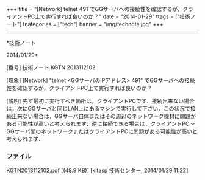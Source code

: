 ﻿+++
title = "[Network] telnet 491 でGGサーバへの接続性を確認するが，クライアントPC上で実行すれば良いのか？"
date = "2014-01-29"
ttags = ["技術ノート"]
tcategories = ["tech"]
banner = "img/technote.jpg"
+++

-----------------------------------------------------------------------------------------------------------------------------

*技術ノート

2014/01/29*


[番号]
技術ノート KGTN 2013112102

[現象]
[Network] "telnet <GGサーバのIPアドレス> 491"
でGGサーバへの接続性を確認するが，クライアントPC上で実行すれば良いのか？

[説明]
先ず最初に実行すべき箇所は，クライアントPCです．接続出来ない場合は，次にGGサーバと同じLAN上にあるマシンで実行して下さい．この状況で接続出来ない場合は，GGサーバ自体またはその周辺のネットワーク機材に問題がある可能性が高いと考えられます．逆に接続できる場合は，クライアントPC～GGサーバ間のネットワークまたはクライアントPCに問題がある可能性が高いと考えられます．


### ファイル





[KGTN2013112102.pdf](http://techreport.kitasp.net/attachments/download/1415/KGTN2013112102.pdf)
 [(48.9 KB)] [kitasp 技術センター, 2014/01/29
11:22]
